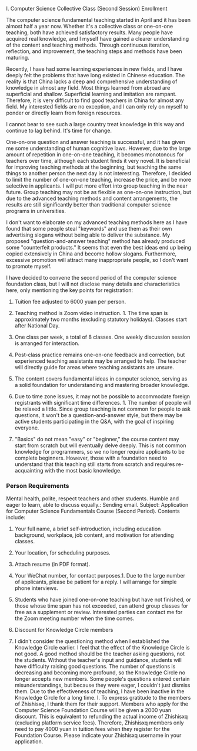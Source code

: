  I. Computer Science Collective Class (Second Session) Enrollment

The computer science fundamental teaching started in April and it has been almost half a year now. Whether it's a collective class or one-on-one teaching, both have achieved satisfactory results. Many people have acquired real knowledge, and I myself have gained a clearer understanding of the content and teaching methods. Through continuous iteration, reflection, and improvement, the teaching steps and methods have been maturing.

Recently, I have had some learning experiences in new fields, and I have deeply felt the problems that have long existed in Chinese education. The reality is that China lacks a deep and comprehensive understanding of knowledge in almost any field. Most things learned from abroad are superficial and shallow. Superficial learning and imitation are rampant. Therefore, it is very difficult to find good teachers in China for almost any field. My interested fields are no exception, and I can only rely on myself to ponder or directly learn from foreign resources.

I cannot bear to see such a large country treat knowledge in this way and continue to lag behind. It's time for change.

One-on-one question and answer teaching is successful, and it has given me some understanding of human cognitive laws. However, due to the large amount of repetition in one-on-one teaching, it becomes monotonous for teachers over time, although each student finds it very novel. It is beneficial for improving teaching methods at the beginning, but teaching the same things to another person the next day is not interesting. Therefore, I decided to limit the number of one-on-one teaching, increase the price, and be more selective in applicants. I will put more effort into group teaching in the near future. Group teaching may not be as flexible as one-on-one instruction, but due to the advanced teaching methods and content arrangements, the results are still significantly better than traditional computer science programs in universities.

I don't want to elaborate on my advanced teaching methods here as I have found that some people steal "keywords" and use them as their own advertising slogans without being able to deliver the substance. My proposed "question-and-answer teaching" method has already produced some "counterfeit products." It seems that even the best ideas end up being copied extensively in China and become hollow slogans. Furthermore, excessive promotion will attract many inappropriate people, so I don't want to promote myself.

I have decided to convene the second period of the computer science foundation class, but I will not disclose many details and characteristics here, only mentioning the key points for registration:

1. Tuition fee adjusted to 6000 yuan per person.
2. Teaching method is Zoom video instruction. 1. The time span is approximately two months (excluding statutory holidays). Classes start after National Day.

2. One class per week, a total of 8 classes. One weekly discussion session is arranged for interaction.

3. Post-class practice remains one-on-one feedback and correction, but experienced teaching assistants may be arranged to help. The teacher will directly guide for areas where teaching assistants are unsure.

4. The content covers fundamental ideas in computer science, serving as a solid foundation for understanding and mastering broader knowledge.

5. Due to time zone issues, it may not be possible to accommodate foreign registrants with significant time differences. 1. The number of people will be relaxed a little. Since group teaching is not common for people to ask questions, it won't be a question-and-answer style, but there may be active students participating in the Q&A, with the goal of inspiring everyone.

2. "Basics" do not mean "easy" or "beginner," the course content may start from scratch but will eventually delve deeply. This is not common knowledge for programmers, so we no longer require applicants to be complete beginners. However, those with a foundation need to understand that this teaching still starts from scratch and requires re-acquainting with the most basic knowledge.

### Person Requirements

Mental health, polite, respect teachers and other students. Humble and eager to learn, able to discuss equally.: Sending email. Subject: Application for Computer Science Fundamentals Course (Second Period). Contents include:

1. Your full name, a brief self-introduction, including education background, workplace, job content, and motivation for attending classes.

2. Your location, for scheduling purposes.

3. Attach resume (in PDF format).

4. Your WeChat number, for contact purposes.1. Due to the large number of applicants, please be patient for a reply. I will arrange for simple phone interviews.

2. Students who have joined one-on-one teaching but have not finished, or those whose time span has not exceeded, can attend group classes for free as a supplement or review. Interested parties can contact me for the Zoom meeting number when the time comes.

3. Discount for Knowledge Circle members

4. I didn't consider the questioning method when I established the Knowledge Circle earlier. I feel that the effect of the Knowledge Circle is not good. A good method should be the teacher asking questions, not the students. Without the teacher's input and guidance, students will have difficulty raising good questions. The number of questions is decreasing and becoming more profound, so the Knowledge Circle no longer accepts new members. Some people's questions entered certain misunderstandings, but because they were eager, I couldn't just dismiss them. Due to the effectiveness of teaching, I have been inactive in the Knowledge Circle for a long time. I. To express gratitude to the members of Zhishisxq, I thank them for their support. Members who apply for the Computer Science Foundation Course will be given a 2000 yuan discount. This is equivalent to refunding the actual income of Zhishisxq (excluding platform service fees). Therefore, Zhishisxq members only need to pay 4000 yuan in tuition fees when they register for the Foundation Course. Please indicate your Zhishisxq username in your application.